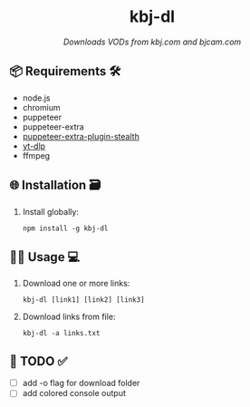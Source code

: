 <div align="center">
  <h1>kbj-dl</h1>
  <em>Downloads VODs from kbj.com and bjcam.com</em>
</div>


## 📦 Requirements 🛠️
- node.js
- chromium
- puppeteer
- puppeteer-extra
- [puppeteer-extra-plugin-stealth](https://www.npmjs.com/package/puppeteer-extra-plugin-stealth)
- [yt-dlp](https://github.com/yt-dlp/yt-dlp)
- ffmpeg

## 🌐 Installation 🗃
1. Install globally:
	```
	npm install -g kbj-dl
	```
## 🧑‍💻 Usage 💻
1. Download one or more links:
	```
	kbj-dl [link1] [link2] [link3]
	```
2. Download links from file:
	```
	kbj-dl -a links.txt
	```
## 📝 TODO ✅
- [ ] add -o flag for download folder
- [ ] add colored console output
